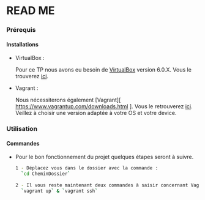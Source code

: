 # READ ME

### Prérequis 



#### Installations

* VirtualBox :

  Pour ce TP nous avons eu besoin de [VirtualBox]( https://www.virtualbox.org/wiki/Download_Old_Builds_6_0 ) version 6.0.X. Vous le trouverez [ici]( https://www.virtualbox.org/wiki/Download_Old_Builds_6_0 ).

  

* Vagrant : 

  Nous nécessiterons également [Vagrant][ https://www.vagrantup.com/downloads.html ]. Vous le retrouverez [ici]( https://www.vagrantup.com/downloads.html ). Veillez à choisir une version adaptée à votre OS et votre device.
  
  

### Utilisation



#### Commandes

* Pour le bon fonctionnement du projet quelques étapes seront à suivre.

  ```bash
  1 - Déplacez vous dans le dossier avec la commande : 
  	`cd CheminDossier`
  	
  2 - Il vous reste maintenant deux commandes à saisir concernant Vagrant même : 
  	`vagrant up` & `vagrant ssh`
  	
  
  ```